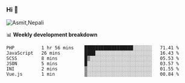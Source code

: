 ### Hi 👋

![Asmit,Nepali](https://media.giphy.com/media/L8K62iTDkzGX6/giphy.gif)
<!--
**asmit99nepali/asmit99nepali** is a ✨ _special_ ✨ repository because its `README.md` (this file) appears on your GitHub profile.

Here are some ideas to get you started:

- 🔭 I’m currently working on ...
- 🌱 I’m currently learning ...
- 👯 I’m looking to collaborate on ...
- 🤔 I’m looking for help with ...
- 💬 Ask me about ...
- 📫 How to reach me: ...
- 😄 Pronouns: ...
- ⚡ Fun fact: ...
-->


📊 **Weekly development breakdown**
<!--START_SECTION:waka-->

```text
PHP          1 hr 56 mins    ██████████████████░░░░░░░   71.41 %
JavaScript   26 mins         ████░░░░░░░░░░░░░░░░░░░░░   16.43 %
SCSS         8 mins          █▒░░░░░░░░░░░░░░░░░░░░░░░   05.53 %
JSON         5 mins          █░░░░░░░░░░░░░░░░░░░░░░░░   03.57 %
INI          2 mins          ▒░░░░░░░░░░░░░░░░░░░░░░░░   01.55 %
Vue.js       1 min           ▒░░░░░░░░░░░░░░░░░░░░░░░░   00.84 %
```

<!--END_SECTION:waka-->

